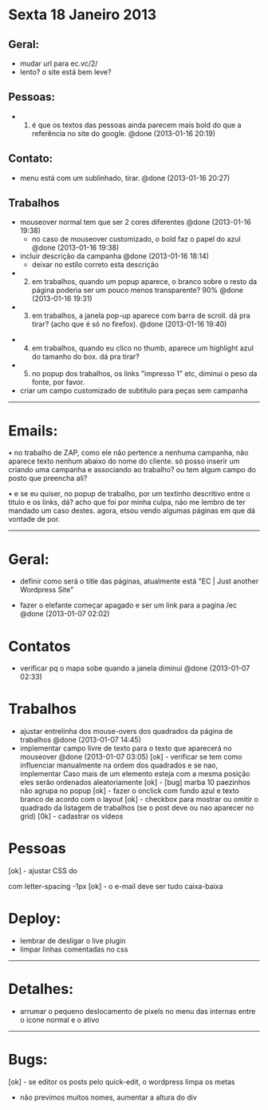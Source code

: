 
# Sexta 18 Janeiro 2013

## Geral:
- mudar url para ec.vc/2/
- lento? o site está bem leve?

## Pessoas:
+ 1. é que os textos das pessoas ainda parecem mais bold do que a referência no site do google. @done (2013-01-16 20:19)

## Contato:
+ menu está com um sublinhado, tirar. @done (2013-01-16 20:27)

## Trabalhos
+ mouseover normal tem que ser 2 cores diferentes @done (2013-01-16 19:38)
  + no caso de mouseover customizado, o bold faz o papel do azul @done (2013-01-16 19:38)
+ incluir descrição da campanha @done (2013-01-16 18:14)
  - deixar no estilo correto esta descrição
+ 2. em trabalhos, quando um popup aparece, o branco sobre o resto da página  poderia ser um pouco menos transparente? 90% @done (2013-01-16 19:31)
+ 3. em trabalhos, a janela pop-up aparece com barra de scroll. dá pra tirar? (acho que é só no firefox). @done (2013-01-16 19:40)
- 4. em trabalhos, quando eu clico no thumb, aparece um highlight azul do tamanho do box. dá pra tirar?
- 5. no popup dos trabalhos, os links "impresso 1" etc, diminui o peso da fonte, por favor.
- criar um campo customizado de subtitulo para peças sem campanha


-------------------------------------------------------------------------------
# Emails:


• no trabalho de ZAP, como ele não pertence a nenhuma campanha,
não aparece texto nenhum abaixo do nome do cliente.
só posso inserir um criando uma campanha e associando ao trabalho?
ou tem algum campo do posto que preencha ali?

• e se eu quiser, no popup de trabalho, por um textinho descritivo
entre o titulo e os links, dá? acho que foi por minha culpa,
não me lembro de ter mandado um caso destes.
agora, etsou vendo algumas páginas em que dá vontade de por.


-------------------------------------------------------------------------------

# Geral:
- definir como será o title das páginas, atualmente está "EC | Just another Wordpress Site"
+ fazer o elefante começar apagado e ser um link para a pagina /ec @done (2013-01-07 02:02)

# Contatos
+ verificar pq o mapa sobe quando a janela diminui @done (2013-01-07 02:33)

# Trabalhos
+ ajustar entrelinha dos mouse-overs dos quadrados da página de trabalhos @done (2013-01-07 14:45)
+ implementar campo livre de texto para o texto que aparecerá no mouseover @done (2013-01-07 03:05)
[ok] - verificar se tem como influenciar manualmente na ordem dos quadrados e se nao, implementar
  Caso mais de um elemento esteja com a mesma posição eles serão ordenados aleatoriamente
[ok] - [bug] marba 10 paezinhos não agrupa no popup
[ok] - fazer o onclick com fundo azul e texto branco de acordo com o layout
[ok] - checkbox para mostrar ou omitir o quadrado da listagem de trabalhos (se o post deve ou nao aparecer no grid)
[0k] - cadastrar os vídeos

# Pessoas
[ok] - ajustar CSS do <p> com letter-spacing -1px
[ok] - o e-mail deve ser tudo caixa-baixa

# Deploy:

- lembrar de desligar o live plugin
- limpar linhas comentadas no css

-------------------------------------------------------------------------------
# Detalhes:

- arrumar o pequeno deslocamento de pixels no menu das internas entre o icone normal e o ativo


-------------------------------------------------------------------------------
# Bugs:

[ok] - se editor os posts pelo quick-edit, o wordpress limpa os metas



- não previmos muitos nomes, aumentar a altura do div